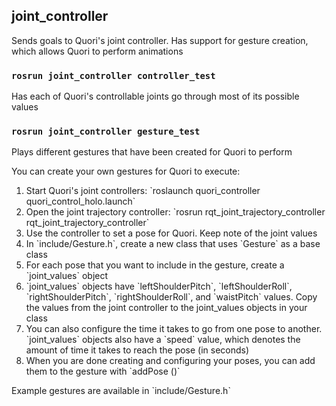 ## joint_controller
Sends goals to Quori's joint controller. Has support for gesture creation, which allows Quori to perform animations

### `rosrun joint_controller controller_test`
Has each of Quori's controllable joints go through most of its possible values

### `rosrun joint_controller gesture_test`
Plays different gestures that have been created for Quori to perform

You can create your own gestures for Quori to execute:
<ol>
  <li> Start Quori's joint controllers: `roslaunch quori_controller quori_control_holo.launch` </li>
  <li> Open the joint trajectory controller: `rosrun rqt_joint_trajectory_controller rqt_joint_trajectory_controller` </li>
  <li> Use the controller to set a pose for Quori. Keep note of the joint values </li>
  <li> In `include/Gesture.h`, create a new class that uses `Gesture` as a base class </li>
  <li> For each pose that you want to include in the gesture, create a `joint_values` object </li>
  <li> `joint_values` objects have `leftShoulderPitch`, `leftShoulderRoll`, `rightShoulderPitch`, `rightShoulderRoll`, and `waistPitch` values. Copy the values from the joint controller to the joint_values objects in your class </li>
  <li> You can also configure the time it takes to go from one pose to another. `joint_values` objects also have a `speed` value, which denotes the amount of time it takes to reach the pose (in seconds) </li>
  <li> When you are done creating and configuring your poses, you can add them to the gesture with `addPose (<pose name>)` </li>
</ol>
Example gestures are available in `include/Gesture.h` 

